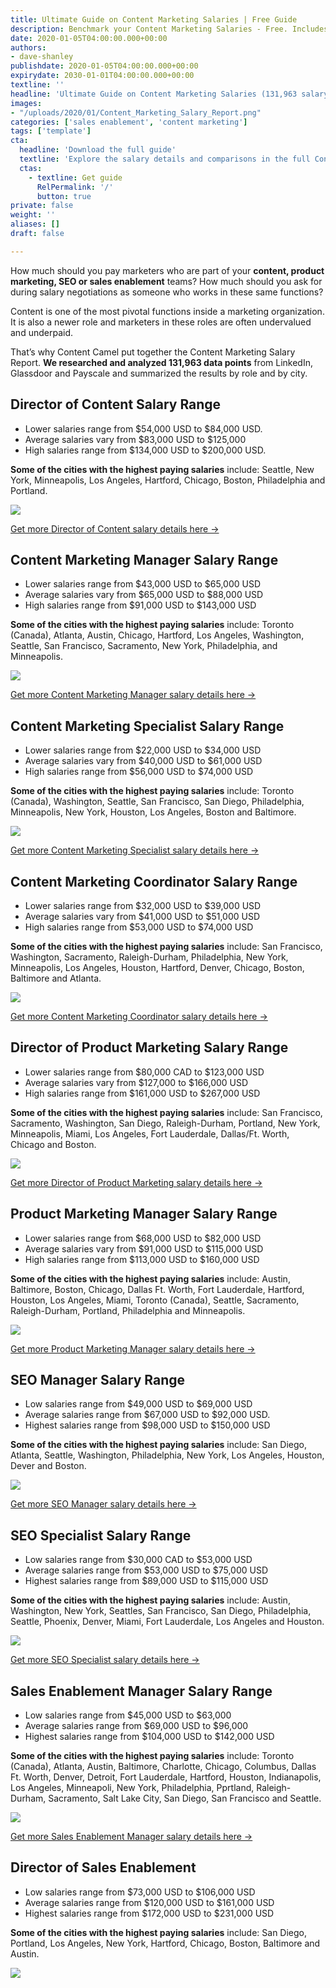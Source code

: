 ```yaml
---
title: Ultimate Guide on Content Marketing Salaries | Free Guide
description: Benchmark your Content Marketing Salaries - Free. Includes overview of marketing salaries by role and downloadable salary PDF.
date: 2020-01-05T04:00:00.000+00:00
authors:
- dave-shanley
publishdate: 2020-01-05T04:00:00.000+00:00
expirydate: 2030-01-01T04:00:00.000+00:00
textline: ''
headline: 'Ultimate Guide on Content Marketing Salaries (131,963 salary data points)'
images:
- "/uploads/2020/01/Content_Marketing_Salary_Report.png"
categories: ['sales enablement', 'content marketing']
tags: ['template']
cta:
  headline: 'Download the full guide'
  textline: 'Explore the salary details and comparisons in the full Content Marketing Salary Report'
  ctas:
    - textline: Get guide
      RelPermalink: '/'
      button: true
private: false
weight: ''
aliases: []
draft: false

---
```

How much should you pay marketers who are part of your **content, product marketing, SEO or sales enablement** teams? How much should you ask for during salary negotiations as someone who works in these same functions?

Content is one of the most pivotal functions inside a marketing organization. It is also a newer role and marketers in these roles are often undervalued and underpaid.

That’s why Content Camel put together the Content Marketing Salary Report. **We researched and analyzed 131,963 data points** from LinkedIn, Glassdoor and Payscale and summarized the results by role and by city. 

## Director of Content Salary Range

* Lower salaries range from $54,000 USD to $84,000 USD. 
* Average salaries vary from $83,000 USD to $125,000
* High salaries range from $134,000 USD to $200,000 USD. 

**Some of the cities with the highest paying salaries** include: Seattle, New York, Minneapolis, Los Angeles, Hartford, Chicago, Boston, Philadelphia and Portland. 

![](/uploads/2020/01/Director_of_Content_Marketing_Salaries.png) 

[Get more Director of Content salary details here →](/downloads/content-marketing-guide/)

## Content Marketing Manager Salary Range

* Lower salaries range from $43,000 USD to $65,000 USD
* Average salaries vary from $65,000 USD to $88,000 USD
* High salaries range from $91,000 USD to $143,000 USD

**Some of the cities with the highest paying salaries** include: Toronto (Canada), Atlanta, Austin, Chicago, Hartford, Los Angeles, Washington, Seattle, San Francisco, Sacramento, New York, Philadelphia, and Minneapolis. 

![](/uploads/2020/01/Content_Marketing_Manager_Salaries.png)
 
[Get more Content Marketing Manager salary details here →](/downloads/content-marketing-guide/)

## Content Marketing Specialist Salary Range

* Lower salaries range from $22,000 USD to $34,000 USD
* Average salaries vary from $40,000 USD to $61,000 USD
* High salaries range from $56,000 USD to $74,000 USD

**Some of the cities with the highest paying salaries** include: Toronto (Canada), Washington, Seattle, San Francisco, San Diego, Philadelphia, Minneapolis, New York, Houston, Los Angeles, Boston and Baltimore. 

![](/uploads/2020/01/Content_Marketing_Specialist_Salaries.png)

[Get more Content Marketing Specialist salary details here →](/downloads/content-marketing-guide/)

## Content Marketing Coordinator Salary Range

* Lower salaries range from $32,000 USD to $39,000 USD
* Average salaries vary from $41,000 USD to $51,000 USD
* High salaries range from $53,000 USD to $74,000 USD

**Some of the cities with the highest paying salaries** include: San Francisco, Washington, Sacramento, Raleigh-Durham, Philadelphia, New York, Minneapolis, Los Angeles, Houston, Hartford, Denver, Chicago, Boston, Baltimore and Atlanta.

![](/uploads/2020/01/Content_Marketing_Coordinator_Salaries.png)

[Get more Content Marketing Coordinator salary details here →](/downloads/content-marketing-guide/)

## Director of Product Marketing Salary Range

* Lower salaries range from $80,000 CAD to $123,000 USD
* Average salaries vary from $127,000 to $166,000 USD
* High salaries range from $161,000 USD to $267,000 USD

**Some of the cities with the highest paying salaries** include: San Francisco, Sacramento, Washington, San Diego, Raleigh-Durham, Portland, New York, Minneapolis, Miami, Los Angeles, Fort Lauderdale, Dallas/Ft. Worth, Chicago and Boston.

![](/uploads/2020/01/Director_of_Product_Marketing_Salaries.png)
 
[Get more Director of Product Marketing salary details here →](/downloads/content-marketing-guide/)

## Product Marketing Manager Salary Range

* Lower salaries range from $68,000 USD to $82,000 USD
* Average salaries vary from $91,000 USD to $115,000 USD
* High salaries range from $113,000 USD to $160,000 USD

**Some of the cities with the highest paying salaries** include: Austin, Baltimore, Boston, Chicago, Dallas Ft. Worth, Fort Lauderdale, Hartford, Houston, Los Angeles, Miami, Toronto (Canada), Seattle, Sacramento, Raleigh-Durham, Portland, Philadelphia and Minneapolis. 

![](/uploads/2020/01/Product_Marketing_Manager_Salaries.png)
 
[Get more Product Marketing Manager salary details here →](/downloads/content-marketing-guide/)

## SEO Manager Salary Range

* Low salaries range from $49,000 USD to $69,000 USD
* Average salaries range from $67,000 USD to $92,000 USD. 
* Highest salaries range from $98,000 USD to $150,000 USD

**Some of the cities with the highest paying salaries** include: San Diego, Atlanta, Seattle, Washington, Philadelphia, New York, Los Angeles, Houston, Dever and Boston. 

![](/uploads/2020/01/SEO_Manager_Salaries.png)

[Get more SEO Manager salary details here →](/downloads/content-marketing-guide/)

## SEO Specialist Salary Range

* Low salaries range from $30,000 CAD to $53,000 USD
* Average salaries range from $53,000 USD to $75,000 USD
* Highest salaries range from $89,000 USD to $115,000 USD

**Some of the cities with the highest paying salaries** include: Austin, Washington, New York, Seattles, San Francisco, San Diego, Philadelphia, Seattle, Phoenix, Denver, Miami, Fort Lauderdale, Los Angeles and Houston. 

![](/uploads/2020/01/SEO_Specialist_Salaries.png)

[Get more SEO Specialist salary details here →](/downloads/content-marketing-guide/)

## Sales Enablement Manager Salary Range

* Low salaries range from $45,000 USD to $63,000
* Average salaries range from $69,000 USD to $96,000
* Highest salaries range from $104,000 USD to $142,000 USD

**Some of the cities with the highest paying salaries** include: Toronto (Canada), Atlanta, Austin, Baltimore, Charlotte, Chicago, Columbus, Dallas Ft. Worth, Denver, Detroit, Fort Lauderdale, Hartford, Houston, Indianapolis, Los Angeles, Minneapoli, New York, Philadelphia, Pprtland, Raleigh-Durham, Sacramento, Salt Lake City, San Diego, San Francisco and Seattle.

![](/uploads/2020/01/Sales_Enablement_Manager_Salaries.png)

[Get more Sales Enablement Manager salary details here →](/downloads/content-marketing-guide/)

## Director of Sales Enablement

* Low salaries range from $73,000 USD to $106,000 USD
* Average salaries range from $120,000 USD to $161,000 USD
* Highest salaries range from $172,000 USD to $231,000 USD

**Some of the cities with the highest paying salaries** include: San Diego, Portland, Los Angeles, New York, Hartford, Chicago, Boston, Baltimore and Austin.

![](/uploads/2020/01/Director_of_Sales_Enablement_Salaries.png)